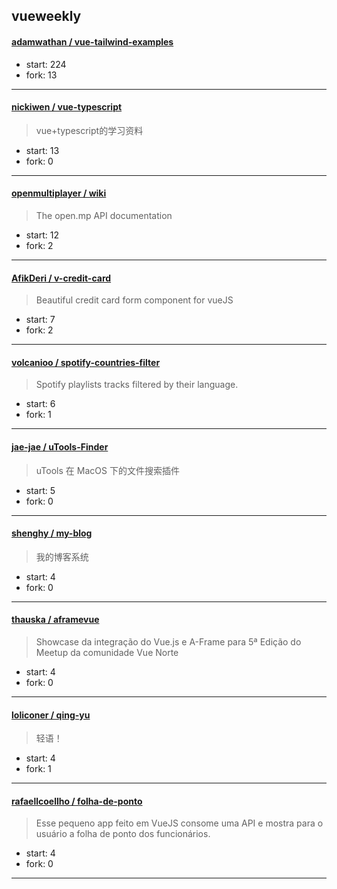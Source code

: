 ## vueweekly

#### [adamwathan / vue-tailwind-examples](https://github.com/adamwathan/vue-tailwind-examples)

> 

+ start: 224
+ fork: 13

----


#### [nickiwen / vue-typescript](https://github.com/nickiwen/vue-typescript)

> vue+typescript的学习资料

+ start: 13
+ fork: 0

----


#### [openmultiplayer / wiki](https://github.com/openmultiplayer/wiki)

> The open.mp API documentation

+ start: 12
+ fork: 2

----


#### [AfikDeri / v-credit-card](https://github.com/AfikDeri/v-credit-card)

> Beautiful credit card form component for vueJS

+ start: 7
+ fork: 2

----


#### [volcanioo / spotify-countries-filter](https://github.com/volcanioo/spotify-countries-filter)

> Spotify playlists tracks filtered by their language.

+ start: 6
+ fork: 1

----


#### [jae-jae / uTools-Finder](https://github.com/jae-jae/uTools-Finder)

> uTools 在 MacOS 下的文件搜索插件

+ start: 5
+ fork: 0

----


#### [shenghy / my-blog](https://github.com/shenghy/my-blog)

> 我的博客系统

+ start: 4
+ fork: 0

----


#### [thauska / aframevue](https://github.com/thauska/aframevue)

> Showcase da integração do Vue.js e A-Frame para 5ª Edição do Meetup da comunidade Vue Norte

+ start: 4
+ fork: 0

----


#### [loliconer / qing-yu](https://github.com/loliconer/qing-yu)

> 轻语！

+ start: 4
+ fork: 1

----


#### [rafaellcoellho / folha-de-ponto](https://github.com/rafaellcoellho/folha-de-ponto)

> Esse pequeno app feito em VueJS consome uma API e mostra para o usuário a folha de ponto dos funcionários.

+ start: 4
+ fork: 0

----

